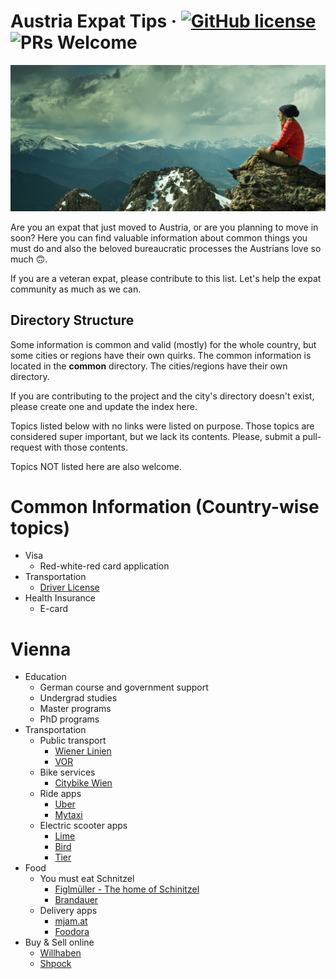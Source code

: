# Austria Expat Tips &middot; [![GitHub license](https://img.shields.io/badge/license-MIT-blue.svg)](https://github.com/brunojppb/austria-expat-tips/blob/master/LICENSE) ![PRs Welcome](https://img.shields.io/badge/PRs-welcome-brightgreen.svg)

![Alps](./img/header.jpg)

Are you an expat that just moved to Austria, or are you planning to move in soon? Here you can find valuable information about common things you must do and also the beloved bureaucratic processes the Austrians love so much 🙃.  

If you are a veteran expat, please contribute to this list. Let's help the expat community as much as we can.  

## Directory Structure

Some information is common and valid (mostly) for the whole country, but some cities or regions have their own quirks. The common information is located in the **common** directory. The cities/regions have their own directory.  

If you are contributing to the project and the city's directory doesn't exist, please create one and update the index here.  

Topics listed below with no links were listed on purpose. Those topics are considered super important, but we lack its contents. Please, submit a pull-request with those contents.  
  
Topics NOT listed here are also welcome.

# Common Information (Country-wise topics)
* Visa
  - Red-white-red card application
* Transportation
  - [Driver License](./common/driver-license.md)
* Health Insurance
  - E-card

# Vienna
* Education
  - German course and government support
  - Undergrad studies
  - Master programs
  - PhD programs
* Transportation
  - Public transport
    - [Wiener Linien](https://www.wienerlinien.at)
    - [VOR](https://www.vor.at/)
  - Bike services
    - [Citybike Wien](https://www.citybikewien.at/en/)
  - Ride apps
    - [Uber](https://www.uber.com/at/de/)
    - [Mytaxi](https://mytaxi.com/at/)
  - Electric scooter apps
    - [Lime](https://www.li.me/electric-scooter)
    - [Bird](https://www.bird.co/)
    - [Tier](https://www.tier.app/)
* Food
  - You must eat Schnitzel
    - [Figlmüller - The home of Schinitzel](https://figlmueller.at/en/)
    - [Brandauer](https://www.bierig.at/)
  - Delivery apps
    - [mjam.at](https://www.mjam.net/)
    - [Foodora](https://www.foodora.at/en/city/wien)
* Buy & Sell online
  - [Willhaben](https://willhaben.at)
  - [Shpock](https://www.shpock.com/de-at)
